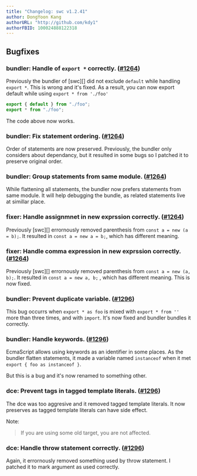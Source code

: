 ```yaml
---
title: "Changelog: swc v1.2.41"
author: DongYoon Kang
authorURL: "http://github.com/kdy1"
authorFBID: 100024888122318
---
```


## Bugfixes

### bundler: Handle of `export *` correctly. ([#1264](https://github.com/swc-project/swc/pull/1264))

Previously the bundler of [swc][] did not exclude `default` while handling `export *`.
This is wrong and it's fixed.
As a result, you can now export default while using `export * from './foo'`

```ts
export { default } from "./foo";
export * from "./foo";
```

The code above now works.

### bundler: Fix statement ordering. ([#1264](https://github.com/swc-project/swc/pull/1264))

Order of statements are now preserved.
Previously, the bundler only considers about dependancy, but it resulted in some bugs so I patched it to preserve original order.

### bundler: Group statements from same module. ([#1264](https://github.com/swc-project/swc/pull/1264))

While flattening all statements, the bundler now prefers statements from same module.
It will help debugging the bundle, as related statements live at simillar place.

### fixer: Handle assignmnet in new exprssion correctly. ([#1264](https://github.com/swc-project/swc/pull/1264))

Previously [swc][] errornously removed parenthesis from `const a = new (a = b);`.
It resulted in `const a = new a = b;`, which has different meaning.

### fixer: Handle comma expression in new exprssion correctly. ([#1264](https://github.com/swc-project/swc/pull/1264))

Previously [swc][] errornously removed parenthesis from `const a = new (a, b);`.
It resulted in `const a = new a, b;` , which has different meaning.
This is now fixed.

### bundler: Prevent duplicate variable. ([#1296](https://github.com/swc-project/swc/pull/1296))

This bug occurrs when `export * as foo` is mixed with `export * from ''` more than three times, and with `import`.
It's now fixed and bundler bundles it correctly.

### bundler: Handle keywords. ([#1296](https://github.com/swc-project/swc/pull/1296))

EcmaScript allows using keywords as an identifier in some places.
As the bundler flatten statements, it made a variable named `instanceof` when it met `export { foo as instanceof }`.

But this is a bug and it's now renamed to something other.

### dce: Prevent tags in tagged template literals. ([#1296](https://github.com/swc-project/swc/pull/1296))

The dce was too aggresive and it removed tagged template literals.
It now preserves as tagged template literals can have side effect.

Note:

> If you are using some old target, you are not affected.

### dce: Handle throw statement correctly. ([#1296](https://github.com/swc-project/swc/pull/1296))

Again, it errornously removed something used by throw statement.
I patched it to mark argument as used correctly.
